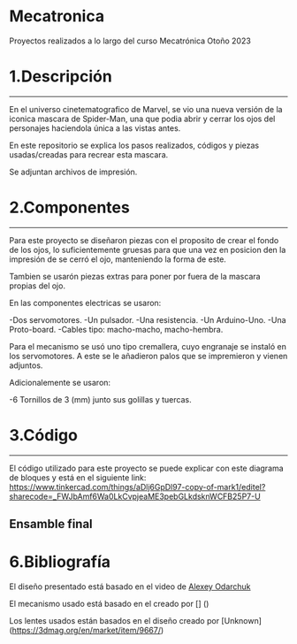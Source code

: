 # Mecatronica
Proyectos realizados a lo largo del curso Mecatrónica Otoño 2023


# 1.Descripción
---
En el universo cinetematografico de Marvel, se vio una nueva versión de la iconica mascara de Spider-Man, una que podia abrir y cerrar los ojos del personajes haciendola única a las vistas antes.

En este repositorio se explica los pasos realizados, códigos y piezas usadas/creadas para recrear esta mascara.

Se adjuntan archivos de impresión.


# 2.Componentes
***
Para este proyecto se diseñaron piezas con el proposito de crear el fondo de los ojos, lo suficientemente gruesas para que una vez en posicion den la impresión de se cerró el ojo, manteniendo la forma de este. 

Tambien se usarón piezas extras para poner por fuera de la mascara propias del ojo.

En las componentes electricas se usaron:

-Dos servomotores.
-Un pulsador.
-Una resistencia.
-Un Arduino-Uno.
-Una Proto-board.
-Cables tipo: macho-macho, macho-hembra.

Para el mecanismo se usó uno tipo cremallera, cuyo engranaje se instaló en los servomotores. A este se le añadieron palos que se impremieron y vienen adjuntos.

Adicionalemente se usaron:

-6 Tornillos de 3 (mm) junto sus golillas y tuercas.


# 3.Código
***
El código utilizado para este proyecto se puede explicar con este diagrama de bloques y está en el siguiente link: https://www.tinkercad.com/things/aDlj6GpDl97-copy-of-mark1/editel?sharecode=_FWJbAmf6Wa0LkCvpjeaME3pebGLkdsknWCFB25P7-U



## Ensamble final



# 6.Bibliografía

El diseño presentado está basado en el video de [Alexey Odarchuk](https://www.youtube.com/watch?v=x0mqmfc5ey8&t=3406s&ab_channel=AlexeyOdarchuk)

El mecanismo usado está basado en el creado por [] ()

Los lentes usados están basados en el diseño creado por [Unknown] (https://3dmag.org/en/market/item/9667/)
